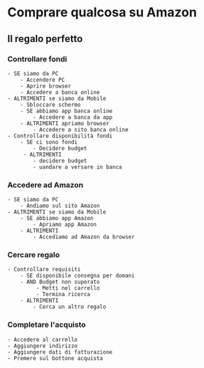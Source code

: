 # Comprare qualcosa su Amazon
## Il regalo perfetto

### Controllare fondi
    - SE siamo da PC
        - Accendere PC
        - Aprire browser
        - Accedere a banca online
    - ALTRIMENTI se siamo da Mobile
        - Sbloccare schermo
        - SE abbiamo app banca online
            - Accedere a banca da app
        - ALTRIMENTI apriamo browser
            - Accedere a sito banca online
    - Controllare disponibilità fondi
        - SE ci sono fondi
            - Decidere budget
         - ALTRIMENTI
            - decidere budget
            - uandare a versare in banca

### Accedere ad Amazon
    - SE siamo da PC
        - Andiamo sul sito Amazon
    - ALTRIMENTI se siamo da Mobile
        - SE abbiamo app Amazon
            - Apriamo app Amazon
        - ALTRIMENTI
            - Accediamo ad Amazon da browser

### Cercare regalo
    - Controllare requisiti
        - SE disponibile consegna per domani 
        - AND Budget non superato 
             - Metti nel carrello
             - Termina ricerca
        - ALTRIMENTI
            - Cerca un altro regalo

### Completare l'acquisto
    - Accedere al carrello
    - Aggiungere indirizzo
    - Aggiungere dati di fatturazione 
    - Premere sul bottone acquista

